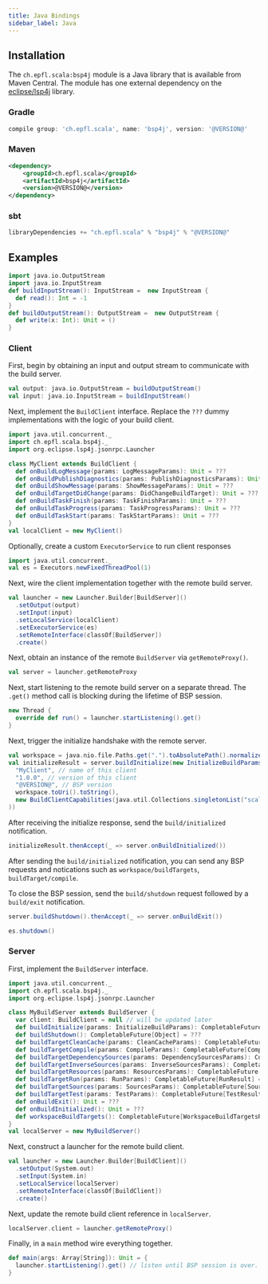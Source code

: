 ```yaml
---
title: Java Bindings
sidebar_label: Java
---
```


## Installation

The `ch.epfl.scala:bsp4j` module is a Java library that is available from Maven
Central. The module has one external dependency on the
[eclipse/lsp4j](https://github.com/eclipse/lsp4j) library.

### Gradle

```groovy
compile group: 'ch.epfl.scala', name: 'bsp4j', version: '@VERSION@'
```

### Maven

```xml
<dependency>
    <groupId>ch.epfl.scala</groupId>
    <artifactId>bsp4j</artifactId>
    <version>@VERSION@</version>
</dependency>
```

### sbt

```scala
libraryDependencies += "ch.epfl.scala" % "bsp4j" % "@VERSION@"
```

## Examples

```scala mdoc:invisible
import java.io.OutputStream
import java.io.InputStream
def buildInputStream(): InputStream =  new InputStream {
  def read(): Int = -1
}
def buildOutputStream(): OutputStream =  new OutputStream {
  def write(x: Int): Unit = ()
}
```

### Client

First, begin by obtaining an input and output stream to communicate with the
build server.

```scala mdoc:silent
val output: java.io.OutputStream = buildOutputStream()
val input: java.io.InputStream = buildInputStream()
```

Next, implement the `BuildClient` interface. Replace the `???` dummy
implementations with the logic of your build client.

```scala mdoc:silent
import java.util.concurrent._
import ch.epfl.scala.bsp4j._
import org.eclipse.lsp4j.jsonrpc.Launcher

class MyClient extends BuildClient {
  def onBuildLogMessage(params: LogMessageParams): Unit = ???
  def onBuildPublishDiagnostics(params: PublishDiagnosticsParams): Unit = ???
  def onBuildShowMessage(params: ShowMessageParams): Unit = ???
  def onBuildTargetDidChange(params: DidChangeBuildTarget): Unit = ???
  def onBuildTaskFinish(params: TaskFinishParams): Unit = ???
  def onBuildTaskProgress(params: TaskProgressParams): Unit = ???
  def onBuildTaskStart(params: TaskStartParams): Unit = ???
}
val localClient = new MyClient()
```

Optionally, create a custom `ExecutorService` to run client responses

```scala mdoc
import java.util.concurrent._
val es = Executors.newFixedThreadPool(1)
```

Next, wire the client implementation together with the remote build server.

```scala mdoc
val launcher = new Launcher.Builder[BuildServer]()
  .setOutput(output)
  .setInput(input)
  .setLocalService(localClient)
  .setExecutorService(es)
  .setRemoteInterface(classOf[BuildServer])
  .create()
```

Next, obtain an instance of the remote `BuildServer` via `getRemoteProxy()`.

```scala mdoc
val server = launcher.getRemoteProxy
```

Next, start listening to the remote build server on a separate thread. The
`.get()` method call is blocking during the lifetime of BSP session.

```scala mdoc
new Thread {
  override def run() = launcher.startListening().get()
}
```

Next, trigger the initialize handshake with the remote server.

```scala mdoc
val workspace = java.nio.file.Paths.get(".").toAbsolutePath().normalize()
val initializeResult = server.buildInitialize(new InitializeBuildParams(
  "MyClient", // name of this client
  "1.0.0", // version of this client
  "@VERSION@", // BSP version
  workspace.toUri().toString(),
  new BuildClientCapabilities(java.util.Collections.singletonList("scala"))
))
```

After receiving the initialize response, send the `build/initialized`
notification.

```scala mdoc
initializeResult.thenAccept(_ => server.onBuildInitialized())
```

After sending the `build/initialized` notification, you can send any BSP
requests and notications such as `workspace/buildTargets`,
`buildTarget/compile`.

To close the BSP session, send the `build/shutdown` request followed by a
`build/exit` notification.

```scala mdoc
server.buildShutdown().thenAccept(_ => server.onBuildExit())

```

```scala mdoc:invisible
es.shutdown()
```

### Server

First, implement the `BuildServer` interface.

```scala mdoc:reset
import java.util.concurrent._
import ch.epfl.scala.bsp4j._
import org.eclipse.lsp4j.jsonrpc.Launcher

class MyBuildServer extends BuildServer {
  var client: BuildClient = null // will be updated later
  def buildInitialize(params: InitializeBuildParams): CompletableFuture[InitializeBuildResult] = ???
  def buildShutdown(): CompletableFuture[Object] = ???
  def buildTargetCleanCache(params: CleanCacheParams): CompletableFuture[CleanCacheResult] = ???
  def buildTargetCompile(params: CompileParams): CompletableFuture[CompileResult] = ???
  def buildTargetDependencySources(params: DependencySourcesParams): CompletableFuture[DependencySourcesResult] = ???
  def buildTargetInverseSources(params: InverseSourcesParams): CompletableFuture[InverseSourcesResult] = ???
  def buildTargetResources(params: ResourcesParams): CompletableFuture[ResourcesResult] = ???
  def buildTargetRun(params: RunParams): CompletableFuture[RunResult] = ???
  def buildTargetSources(params: SourcesParams): CompletableFuture[SourcesResult] = ???
  def buildTargetTest(params: TestParams): CompletableFuture[TestResult] = ???
  def onBuildExit(): Unit = ???
  def onBuildInitialized(): Unit = ???
  def workspaceBuildTargets(): CompletableFuture[WorkspaceBuildTargetsResult] = ???
}
val localServer = new MyBuildServer()
```

Next, construct a launcher for the remote build client.

```scala mdoc
val launcher = new Launcher.Builder[BuildClient]()
  .setOutput(System.out)
  .setInput(System.in)
  .setLocalService(localServer)
  .setRemoteInterface(classOf[BuildClient])
  .create()
```

Next, update the remote build client reference in `localServer`.

```scala mdoc
localServer.client = launcher.getRemoteProxy()
```

Finally, in a `main` method wire everything together.

```scala mdoc
def main(args: Array[String]): Unit = {
  launcher.startListening().get() // listen until BSP session is over.
}
```
